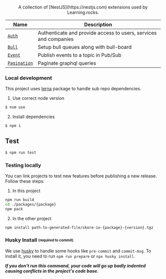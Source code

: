 <p align="center">
A collection of [NestJS](https://nestjs.com) extensions used by Learning.rocks.
</p>

| Name                                  | Description                                                      |
| ------------------------------------- | ---------------------------------------------------------------- |
| [`Auth`](./packages/auth)             | Authenticate and provide access to users, services and companies |
| [`Bull`](./packages/bull)             | Setup bull queues along with bull-board                          |
| [`Event`](./packages/event)           | Publish events to a topic in Pub/Sub                             |
| [`Pagination`](./packages/pagination) | Paginate graphql queries                                         |

### Local development

This project uses [lerna](https://www.npmjs.com/package/lerna) package to handle sub repo dependencies.

1.  Use correct node version

```bash
$ nvm use
```

2.  Install dependencies

```bash
$ npm i
```

## Test

```bash
$ npm run test
```

### Testing locally

You can link projects to test new features before publishing a new release.
Follow these steps:

1. In this project

```bash
npm run build
cd ./packages/{package}
npm pack
```

2. In the other project

```bash
npm install path-to-generated-file/skore-io-{package}-{version}.tgz
```

### Husky Install <sub><sup>(required to commit)</sup></sub>

We use [husky](https://www.npmjs.com/package/husky) to handle some hooks like `pre-commit` and `commit-msg`. To install it, you need to run `npm run prepare` or `npx husky install`.

**_If you don't run this command, your code will go up badly indented causing conflicts in the project's code base._**
